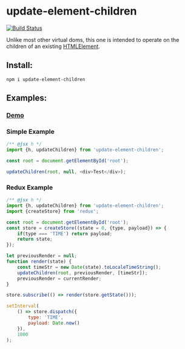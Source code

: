 # update-element-children

[![Build Status](https://travis-ci.org/download13/update-element-children.svg?branch=master)](https://travis-ci.org/download13/update-element-children)

Unlike most other virtual doms, this one is intended to operate on the children of an existing [HTMLElement](https://developer.mozilla.org/en-US/docs/Web/API/HTMLElement).

## Install:

```
npm i update-element-children
```

## Examples:

### [Demo](https://download13.github.io/update-element-children/example/index.html)

### Simple Example

```javascript
/** @jsx h */
import {h, updateChildren} from 'update-element-children';

const root = document.getElementById('root');

updateChildren(root, null, <div>Test</div>);
```

### Redux Example

```javascript
/** @jsx h */
import {h, updateChildren} from 'update-element-children';
import {createStore} from 'redux';

const root = document.getElementById('root');
const store = createStore((state = 0, {type, payload}) => {
	if(type === 'TIME') return payload;
	return state;
});

let previousRender = null;
function render(state) {
	const timeStr = new Date(state).toLocaleTimeString();
	updateChildren(root, previousRender, [timeStr]);
	previousRender = currentRender;
}

store.subscribe(() => render(store.getState()));

setInterval(
	() => store.dispatch({
		type: 'TIME',
		payload: Date.now()
	}),
	1000
);
```
